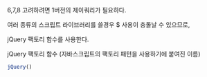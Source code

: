 6,7,8 고려하려면 1버전의 제이쿼리가 필요하다.


여러 종류의 스크립트 라이브러리를 쓸경우 $ 사용이 충돌날 수 있으므로,

jQuery 팩토리 함수를 사용한다.

jQuery 팩토리 함수 (자바스크립트의 팩토리 패턴을 사용하기에 붙여진 이름)

```javascript
jQuery()
```
